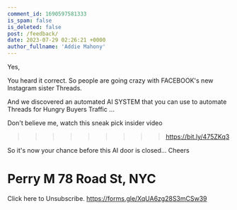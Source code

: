 ```yaml
---
comment_id: 1690597581333
is_spam: false
is_deleted: false
post: /feedback/
date: 2023-07-29 02:26:21 +0000
author_fullname: 'Addie Mahony'
---
```


Yes,

You heard it correct. So people are going crazy with FACEBOOK's new Instagram sister Threads.

And we discovered an automated AI SYSTEM that you can use
to automate Threads for Hungry Buyers Traffic ...

Don't believe me, watch this sneak pick insider video
>>>>>>>>>  https://bit.ly/475ZKq3

So it's now your chance before this AI door is closed...
Cheers

Perry M
78 Road St, NYC
===============
Click here to Unsubscribe.
https://forms.gle/XqUA6zg28S3mCSw39
